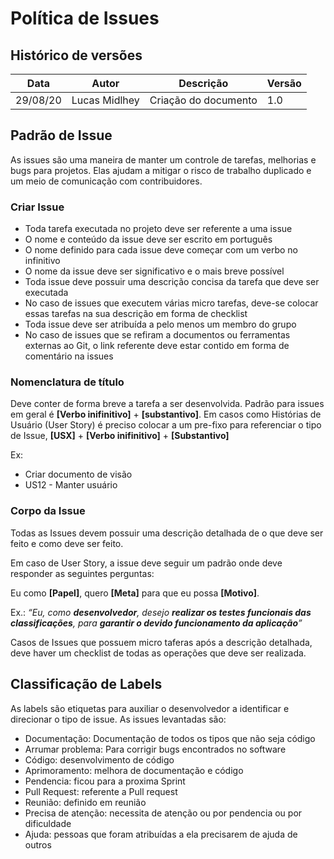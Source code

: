 # Política de Issues

## Histórico de versões

| Data     | Autor         | Descrição            | Versão |
| -------- | ------------- | -------------------- | ------ |
| 29/08/20 | Lucas Midlhey | Criação do documento | 1.0    |

## Padrão de Issue

As issues são uma maneira de manter um controle de tarefas, melhorias e bugs para projetos. Elas ajudam a mitigar o risco de trabalho duplicado e um meio de comunicação com contribuidores.

### Criar Issue

- Toda tarefa executada no projeto deve ser referente a uma issue
- O nome e conteúdo da issue deve ser escrito em português
- O nome definido para cada issue deve começar com um verbo no infinitivo
- O nome da issue deve ser significativo e o mais breve possível
- Toda issue deve possuir uma descrição concisa da tarefa que deve ser executada
- No caso de issues que executem várias micro tarefas, deve-se colocar essas tarefas na sua descrição em forma de checklist
- Toda issue deve ser atribuída a pelo menos um membro do grupo
- No caso de issues que se refiram a documentos ou ferramentas externas ao Git, o link referente deve estar contido em forma de comentário na issues

### Nomenclatura de título

Deve conter de forma breve a tarefa a ser desenvolvida. Padrão para issues em geral é **[Verbo inifinitivo]** + **[substantivo]**.
Em casos como Histórias de Usuário (User Story) é preciso colocar a um pre-fixo para referenciar o tipo de Issue, **[USX]** + **[Verbo inifinitivo]** + **[Substantivo]**

Ex:

- Criar documento de visão
- US12 - Manter usuário

### Corpo da Issue

Todas as Issues devem possuir uma descrição detalhada de o que deve ser feito e como deve ser feito.

Em caso de User Story, a issue deve seguir um padrão onde deve responder as seguintes perguntas:

Eu como **[Papel]**, quero **[Meta]** para que eu possa **[Motivo]**.

Ex.: _“Eu, como **desenvolvedor**, desejo **realizar os testes funcionais das classificações**, para **garantir o devido funcionamento da aplicação**”_

Casos de Issues que possuem micro taferas após a descrição detalhada, deve haver um checklist de todas as operações que deve ser realizada.

## Classificação de Labels

As labels são etiquetas para auxiliar o desenvolvedor a identificar e direcionar o tipo de issue.
As issues levantadas são:

- Documentação: Documentação de todos os tipos que não seja código
- Arrumar problema: Para corrigir bugs encontrados no software
- Código: desenvolvimento de código
- Aprimoramento: melhora de documentação e código
- Pendencia: ficou para a proxima Sprint
- Pull Request: referente a Pull request
- Reunião: definido em reunião
- Precisa de atenção: necessita de atenção ou por pendencia ou por dificuldade
- Ajuda: pessoas que foram atribuídas a ela precisarem de ajuda de outros
